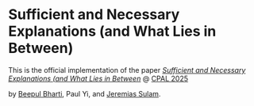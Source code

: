 # Sufficient and Necessary Explanations (and What Lies in Between)

This is the official implementation of the paper [*Sufficient and Necessary Explanations (and What Lies in Between*](https://arxiv.org/abs/2409.20427) @ [CPAL 2025](https://openreview.net/forum?id=H43BmpeJII#discussion)

by [Beepul Bharti](https://beepulbharti.github.io), Paul Yi, and [Jeremias Sulam](https://sites.google.com/view/jsulam).
